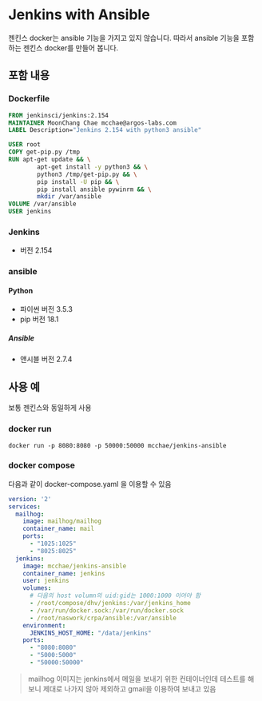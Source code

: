 # Jenkins with Ansible 

젠킨스 docker는 ansible 기능을 가지고 있지 않습니다. 따라서 ansible 기능을 포함하는 젠킨스 docker를 만들어 봅니다.

## 포함 내용

### Dockerfile
``` Dockerfile
FROM jenkinsci/jenkins:2.154
MAINTAINER MoonChang Chae mcchae@argos-labs.com
LABEL Description="Jenkins 2.154 with python3 ansible"

USER root
COPY get-pip.py /tmp
RUN apt-get update && \
        apt-get install -y python3 && \
        python3 /tmp/get-pip.py && \
        pip install -U pip && \
        pip install ansible pywinrm && \
        mkdir /var/ansible
VOLUME /var/ansible
USER jenkins
```

### Jenkins
* 버전 2.154

### ansible

#### Python
* 파이썬 버전 3.5.3
* pip 버전 18.1

##### Ansible
* 앤시블 버전 2.7.4

## 사용 예

보통 젠킨스와 동일하게 사용

### docker run

```
docker run -p 8080:8080 -p 50000:50000 mcchae/jenkins-ansible
```

### docker compose

다음과 같이 docker-compose.yaml 을 이용할 수 있음

``` yaml
version: '2'
services:
  mailhog:
    image: mailhog/mailhog
    container_name: mail
    ports:
      - "1025:1025"
      - "8025:8025"
  jenkins:
    image: mcchae/jenkins-ansible
    container_name: jenkins
    user: jenkins
    volumes:
      # 다음의 host volumn의 uid:gid는 1000:1000 이어야 함
      - /root/compose/dhv/jenkins:/var/jenkins_home
      - /var/run/docker.sock:/var/run/docker.sock
      - /root/naswork/crpa/ansible:/var/ansible
    environment:
      JENKINS_HOST_HOME: "/data/jenkins"
    ports:
      - "8080:8080"
      - "5000:5000"
      - "50000:50000"
```

> mailhog 이미지는 jenkins에서 메일을 보내기 위한 컨테이너인데 테스트를 해 보니 제대로 나가지 않아 제외하고 gmail을 이용하여 보내고 있음